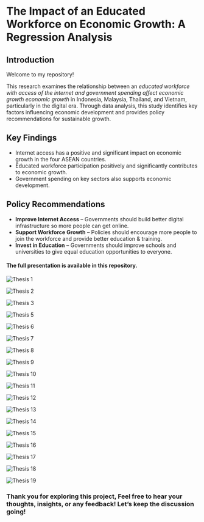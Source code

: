 # The Impact of an Educated Workforce on Economic Growth: A Regression Analysis

## Introduction
Welcome to my repository! 

This research examines the relationship between an *educated workforce with access of the internet and government spending affect economic growth economic growth* in Indonesia, Malaysia, Thailand, and Vietnam, particularly in the digital era. Through data analysis, this study identifies key factors influencing economic development and provides policy recommendations for sustainable growth.

## Key Findings
- Internet access has a positive and significant impact on economic growth in the four ASEAN countries.
- Educated workforce participation positively and significantly contributes to economic growth.
- Government spending on key sectors also supports economic development.

## Policy Recommendations
- **Improve Internet Access** – Governments should build better digital infrastructure so more people can get online.
- **Support Workforce Growth** – Policies should encourage more people to join the workforce and provide better education & training.
- **Invest in Education** – Governments should improve schools and universities to give equal education opportunities to everyone.

#### The full presentation is available in this repository. 
  
![Thesis 1](https://github.com/user-attachments/assets/70dede29-00cc-4681-8e19-793207c34907)

![Thesis 2](https://github.com/user-attachments/assets/35ad2853-5398-4659-95be-56058d7237a6)

![Thesis 3](https://github.com/user-attachments/assets/de9aadc8-50ba-40c2-949b-11b46f778224)

![Thesis 5](https://github.com/user-attachments/assets/d22f3a58-fa46-4f25-8115-b4e0f9d69ba6)

![Thesis 6](https://github.com/user-attachments/assets/3bff88b4-8069-40ad-bc39-8c67134bc91f)

![Thesis 7](https://github.com/user-attachments/assets/35d030aa-5bc4-4e34-b56d-8998e8947f2c)

![Thesis 8](https://github.com/user-attachments/assets/7a665fa6-2f4b-4bdd-ba75-62558c95fc4b)

![Thesis 9](https://github.com/user-attachments/assets/a2e6586d-23c6-4a96-92cd-f6e1c53d8c7f)

![Thesis 10](https://github.com/user-attachments/assets/547ececa-fabe-40f0-9a70-826fddb2692a)

![Thesis 11](https://github.com/user-attachments/assets/6b0443e3-3bdb-4b28-801f-f7c7a41e9bdc)

![Thesis 12](https://github.com/user-attachments/assets/ad93b010-cd6d-4ca3-9c47-c30090849510)

![Thesis 13](https://github.com/user-attachments/assets/7f34c417-2d8e-4fa8-a4b4-e4d4aff0f320)

![Thesis 14](https://github.com/user-attachments/assets/6f1daec7-2a8b-4a91-8162-d981bdbaeb68)

![Thesis 15](https://github.com/user-attachments/assets/a6153ace-33b8-4778-ab41-c2f82c0c1202)

![Thesis 16](https://github.com/user-attachments/assets/e921dde0-a6a7-4632-b990-f25d9ebd4f5a)

![Thesis 17](https://github.com/user-attachments/assets/834b416f-610d-4885-a2c2-f6a3e06964fb)

![Thesis 18](https://github.com/user-attachments/assets/7c2fec21-9de6-44e7-ac0a-2db8d1c8b5f9)

![Thesis 19](https://github.com/user-attachments/assets/e8cd1bbb-e603-4b82-8725-c7473b13ac44)

### Thank you for exploring this project, Feel free to hear your thoughts, insights, or any feedback! Let’s keep the discussion going!

